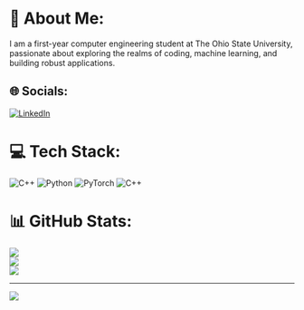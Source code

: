 # 💫 About Me:
I am a first-year computer engineering student at The Ohio State University, passionate about exploring the realms of coding, machine learning, and building robust applications.


## 🌐 Socials:
[![LinkedIn](https://img.shields.io/badge/LinkedIn-%230077B5.svg?logo=linkedin&logoColor=white)](https://linkedin.com/in/www.linkedin.com/in/tejas-naik-105011325) 

# 💻 Tech Stack:
![C++](https://img.shields.io/badge/c++-%2300599C.svg?style=for-the-badge&logo=c%2B%2B&logoColor=white) ![Python](https://img.shields.io/badge/python-3670A0?style=for-the-badge&logo=python&logoColor=ffdd54) ![PyTorch](https://img.shields.io/badge/PyTorch-%23EE4C2C.svg?style=for-the-badge&logo=PyTorch&logoColor=white) ![C++](https://img.shields.io/badge/c++-%2300599C.svg?style=for-the-badge&logo=c%2B%2B&logoColor=white)
# 📊 GitHub Stats:
![](https://github-readme-stats.vercel.app/api?username=Tejas73494&theme=dark&hide_border=false&include_all_commits=false&count_private=false)<br/>
![](https://github-readme-streak-stats.herokuapp.com/?user=Tejas73494&theme=dark&hide_border=false)<br/>
![](https://github-readme-stats.vercel.app/api/top-langs/?username=Tejas73494&theme=dark&hide_border=false&include_all_commits=false&count_private=false&layout=compact)

---
[![](https://visitcount.itsvg.in/api?id=Tejas73494&icon=0&color=0)](https://visitcount.itsvg.in)

<!-- Proudly created with GPRM ( https://gprm.itsvg.in ) -->
